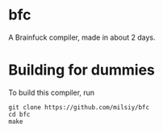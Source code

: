 # bfc
A Brainfuck compiler, made in about 2 days.

# Building for dummies
To build this compiler, run
```
git clone https://github.com/milsiy/bfc
cd bfc
make
```

